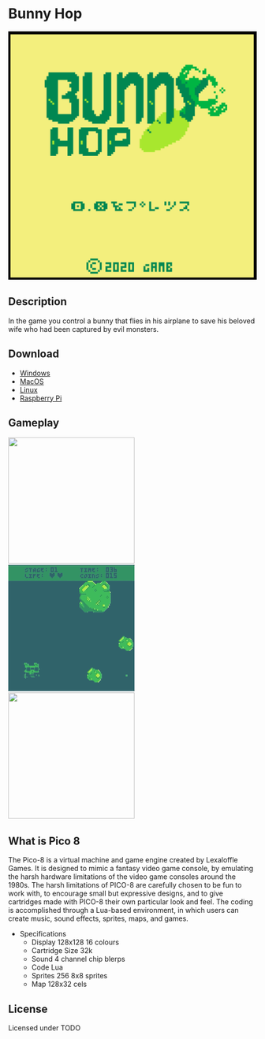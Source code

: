 # Bunny Hop

![menu](imgs/menu.png)

## Description

In the game you control a bunny that flies in his airplane to save his beloved wife who had been captured by evil monsters.

## Download

- [Windows](bin/bunnyhop_windows.zip)
- [MacOS](bin/bunnyhop_osx.zip)
- [Linux](bin/bunnyhop_linux.zip)
- [Raspberry Pi](bin/bunnyhop_raspi.zip)

## Gameplay

<img src="imgs/start.gif" width="256" height="256"/><img src="imgs/mid.gif" width="256" height="256"/><img src="imgs/end.gif" width="256" height="256"/>

## What is Pico 8

The Pico-8 is a virtual machine and game engine created by Lexaloffle Games. It is designed to mimic a fantasy video game console, by emulating the harsh hardware limitations of the video game consoles around the 1980s. The harsh limitations of PICO-8 are carefully chosen to be fun to work with, to encourage small but expressive designs, and to give cartridges made with PICO-8 their own particular look and feel. The coding is accomplished through a Lua-based environment, in which users can create music, sound effects, sprites, maps, and games.

- Specifications
  - Display		128x128 16 colours
  - Cartridge Size		32k
  - Sound		4 channel chip blerps
  - Code		Lua
  - Sprites		256 8x8 sprites
  - Map		128x32 cels

## License

Licensed under TODO
